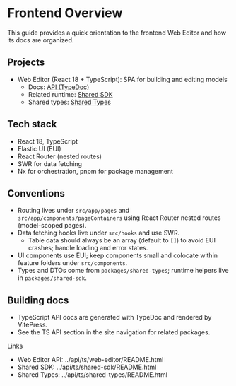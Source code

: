 # Frontend Overview

This guide provides a quick orientation to the frontend Web Editor and how its docs are organized.

## Projects

- Web Editor (React 18 + TypeScript): SPA for building and editing models
  - Docs: [API (TypeDoc)](../api/ts/web-editor/README.html)
  - Related runtime: [Shared SDK](../api/ts/shared-sdk/README.html)
  - Shared types: [Shared Types](../api/ts/shared-types/README.html)

## Tech stack

- React 18, TypeScript
- Elastic UI (EUI)
- React Router (nested routes)
- SWR for data fetching
- Nx for orchestration, pnpm for package management

## Conventions

- Routing lives under `src/app/pages` and `src/app/components/pageContainers` using React Router nested routes (model-scoped pages).
- Data fetching hooks live under `src/hooks` and use SWR.
  - Table data should always be an array (default to `[]`) to avoid EUI crashes; handle loading and error states.
- UI components use EUI; keep components small and colocate within feature folders under `src/components`.
- Types and DTOs come from `packages/shared-types`; runtime helpers live in `packages/shared-sdk`.

## Building docs

- TypeScript API docs are generated with TypeDoc and rendered by VitePress.
- See the TS API section in the site navigation for related packages.

Links

- Web Editor API: ../api/ts/web-editor/README.html
- Shared SDK: ../api/ts/shared-sdk/README.html
- Shared Types: ../api/ts/shared-types/README.html
